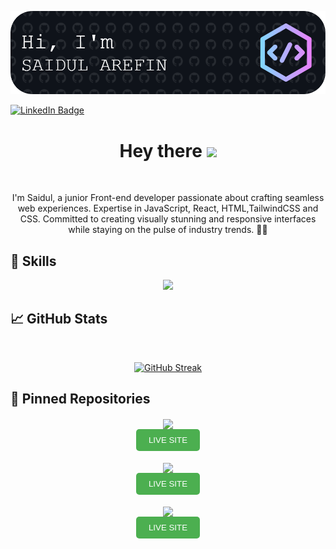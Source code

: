 ![Saidul's GitHub Banner](./assets/github-header-image.png)

[![LinkedIn Badge](https://img.shields.io/badge/LinkedIn-Profile-informational?style=flat&logo=linkedin&logoColor=white&color=0D76A8)](https://www.linkedin.com/in/saidul-arefin-codeninja404)

 <h1 align="center">
  Hey there
  <img src="https://media.giphy.com/media/hvRJCLFzcasrR4ia7z/giphy.gif" width="30px"/>
</h1>
<br>
<p align="center">
I'm Saidul, a junior Front-end developer passionate about crafting seamless web experiences. Expertise in JavaScript, React, HTML,TailwindCSS and CSS. Committed to creating visually stunning and responsive interfaces while staying on the pulse of industry trends. 🎨✨</p>

## 💼 Skills

<p align="center">
  <a href="https://skillicons.dev">
    <img src="https://skillicons.dev/icons?i=js,react,tailwind,firebase,html,css" />
  </a>
</p>
</p>

## &#x1f4c8; GitHub Stats

<br />
<p align="center">
  <a href="https://git.io/streak-stats"><img src="https://github-readme-streak-stats.herokuapp.com?user=codeninja-404&theme=github-dark&card_width=477" alt="GitHub Streak" /></a>
</p>

## 📌 Pinned Repositories

<div align="center">
<a href="https://github.com/codeninja-404/bookshelf-client">
  <img align="center"  src="https://github-readme-stats.vercel.app/api/pin/?username=codeninja-404&repo=bookshelf-client&title_color=ffffff&-text_color=c9cacc&icon_color=4AB197&theme=blue-green" />
</a>

<br>
<a  href="https://bookshelf-client-d412a.web.app"> <button style="background-color: #4CAF50; color: white; padding: 10px 20px; border: none; border-radius: 5px; cursor: pointer;"> LIVE SITE </button></a>

<br>
<br>

<a href="https://github.com/codeninja-404/gear-iq-client">
  <img align="center"  src="https://github-readme-stats.vercel.app/api/pin/?username=codeninja-404&repo=gear-iq-client&title_color=ffffff&-text_color=c9cacc&icon_color=4AB197&theme=blue-green" />
  
</a>
<br>
<a  href="https://gear-iq-client.web.app"> <button style="background-color: #4CAF50; color: white; padding: 10px 20px; border: none; border-radius: 5px; cursor: pointer;"> LIVE SITE </button></a>

<br>
<br>

<a href="https://github.com/codeninja-404/event-co">

  <img align="center"  src="https://github-readme-stats.vercel.app/api/pin/?username=codeninja-404&repo=event-co&title_color=ffffff&-text_color=c9cacc&icon_color=4AB197&theme=blue-green" />
  
  <br>
  <a  href="https://event-co.web.app"> <button style="background-color: #4CAF50; color: white; padding: 10px 20px; border: none; border-radius: 5px; cursor: pointer;"> LIVE SITE </button></a>
</a>
<div>
